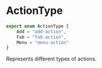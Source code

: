 # ActionType

```ts
export enum ActionType {
    Add = "add-action",
    Fab = "fab-action",
    Menu = "menu-action"
}
```

Represents different types of actions.
